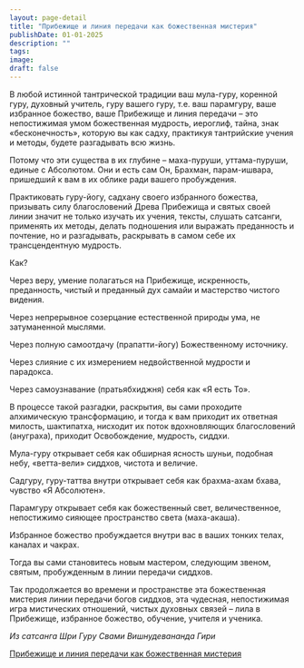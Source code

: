 ```yaml
---
layout: page-detail
title: "Прибежище и линия передачи как божественная мистерия"
publishDate: 01-01-2025
description: ""
tags:
image:
draft: false
---
```


В любой истинной тантрической традиции ваш мула-гуру, коренной гуру, духовный учитель, гуру вашего гуру, т.е. ваш парамгуру, ваше избранное божество, ваше Прибежище и линия передачи – это непостижимая умом божественная мудрость, иероглиф, тайна, знак «бесконечность», которую вы как садху, практикуя тантрийские учения и методы, будете разгадывать всю жизнь.

Потому что эти существа в их глубине – маха-пуруши, уттама-пуруши, единые с Абсолютом. Они и есть сам Он, Брахман, парам-ишвара, пришедший к вам в их облике ради вашего пробуждения.

Практиковать гуру-йогу, садхану своего избранного божества, призывать силу благословений Древа Прибежища и святых своей линии значит не только изучать их учения, тексты, слушать сатсанги, применять их методы, делать подношения или выражать преданность и почтение, но и разгадывать, раскрывать в самом себе их трансцендентную мудрость.

Как?

Через веру, умение полагаться на Прибежище, искренность, преданность, чистый и преданный дух самайи и мастерство чистого видения.

Через непрерывное созерцание естественной природы ума, не затуманенной мыслями.

Через полную самоотдачу (прапатти-йогу) Божественному источнику.

Через слияние с их измерением недвойственной мудрости и парадокса.

Через самоузнавание (пратьябхиджня) себя как «Я есть То».

В процессе такой разгадки, раскрытия, вы сами проходите алхимическую трансформацию, и тогда к вам приходит их ответная милость, шактипатха, нисходит их поток вдохновляющих благословений (ануграха), приходит Освобождение, мудрость, сиддхи.

Мула-гуру открывает себя как обширная ясность шуньи, подобная небу, «ветта-вели» сиддхов, чистота и величие.

Садгуру, гуру-таттва внутри открывает себя как брахма-ахам бхава, чувство «Я Абсолютен».

Парамгуру открывает себя как божественный свет, величественное, непостижимо сияющее пространство света (маха-акаша).

Избранное божество пробуждается внутри вас в ваших тонких телах, каналах и чакрах.

Тогда вы сами становитесь новым мастером, следующим звеном, святым, пробужденным в линии передачи сиддхов.

Так продолжается во времени и пространстве эта божественная мистерия линии передачи богов сиддхов, эта чудесная, непостижимая игра мистических отношений, чистых духовных связей – лила в Прибежище, избранное божество, обучение, учителя и ученика.

_Из сатсанга Шри Гуру Свами Вишнудевананда Гири_

[Прибежище и линия передачи как божественная мистерия](/binaries/file/news/f%5F3268.docx)
